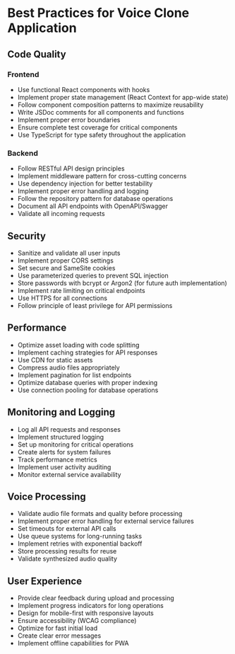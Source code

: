 # Best Practices for Voice Clone Application

## Code Quality

### Frontend
- Use functional React components with hooks
- Implement proper state management (React Context for app-wide state)
- Follow component composition patterns to maximize reusability
- Write JSDoc comments for all components and functions
- Implement proper error boundaries
- Ensure complete test coverage for critical components
- Use TypeScript for type safety throughout the application

### Backend
- Follow RESTful API design principles
- Implement middleware pattern for cross-cutting concerns
- Use dependency injection for better testability
- Implement proper error handling and logging
- Follow the repository pattern for database operations
- Document all API endpoints with OpenAPI/Swagger
- Validate all incoming requests

## Security

- Sanitize and validate all user inputs
- Implement proper CORS settings
- Set secure and SameSite cookies
- Use parameterized queries to prevent SQL injection
- Store passwords with bcrypt or Argon2 (for future auth implementation)
- Implement rate limiting on critical endpoints
- Use HTTPS for all connections
- Follow principle of least privilege for API permissions

## Performance

- Optimize asset loading with code splitting
- Implement caching strategies for API responses
- Use CDN for static assets
- Compress audio files appropriately
- Implement pagination for list endpoints
- Optimize database queries with proper indexing
- Use connection pooling for database operations

## Monitoring and Logging

- Log all API requests and responses
- Implement structured logging
- Set up monitoring for critical operations
- Create alerts for system failures
- Track performance metrics
- Implement user activity auditing
- Monitor external service availability

## Voice Processing

- Validate audio file formats and quality before processing
- Implement proper error handling for external service failures
- Set timeouts for external API calls
- Use queue systems for long-running tasks
- Implement retries with exponential backoff
- Store processing results for reuse
- Validate synthesized audio quality

## User Experience

- Provide clear feedback during upload and processing
- Implement progress indicators for long operations
- Design for mobile-first with responsive layouts
- Ensure accessibility (WCAG compliance)
- Optimize for fast initial load
- Create clear error messages
- Implement offline capabilities for PWA
